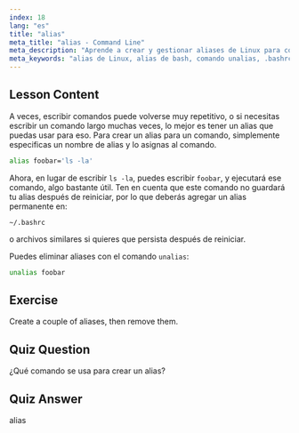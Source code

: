 ```yaml
---
index: 18
lang: "es"
title: "alias"
meta_title: "alias - Command Line"
meta_description: "Aprende a crear y gestionar aliases de Linux para comandos comunes. Descubre la configuración de alias temporales y permanentes en .bashrc. ¡Mejora tu eficiencia en la línea de comandos!"
meta_keywords: "alias de Linux, alias de bash, comando unalias, .bashrc, tutorial de Linux, línea de comandos, Linux para principiantes, guía de Linux"
---
```


## Lesson Content

A veces, escribir comandos puede volverse muy repetitivo, o si necesitas escribir un comando largo muchas veces, lo mejor es tener un alias que puedas usar para eso. Para crear un alias para un comando, simplemente especificas un nombre de alias y lo asignas al comando.

```bash
alias foobar='ls -la'
```

Ahora, en lugar de escribir `ls -la`, puedes escribir `foobar`, y ejecutará ese comando, algo bastante útil. Ten en cuenta que este comando no guardará tu alias después de reiniciar, por lo que deberás agregar un alias permanente en:

```plaintext
~/.bashrc
```

o archivos similares si quieres que persista después de reiniciar.

Puedes eliminar aliases con el comando `unalias`:

```bash
unalias foobar
```

## Exercise

Create a couple of aliases, then remove them.

## Quiz Question

¿Qué comando se usa para crear un alias?

## Quiz Answer

alias
